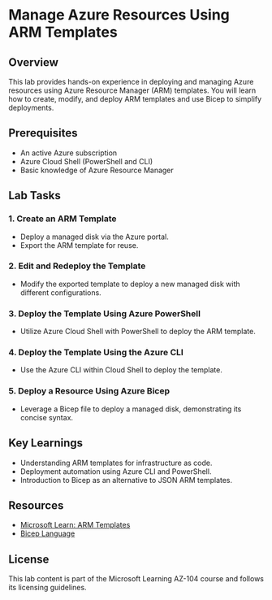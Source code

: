 # Manage Azure Resources Using ARM Templates

## Overview
This lab provides hands-on experience in deploying and managing Azure resources using Azure Resource Manager (ARM) templates. You will learn how to create, modify, and deploy ARM templates and use Bicep to simplify deployments.

## Prerequisites
- An active Azure subscription
- Azure Cloud Shell (PowerShell and CLI)
- Basic knowledge of Azure Resource Manager

## Lab Tasks
### 1. Create an ARM Template
- Deploy a managed disk via the Azure portal.
- Export the ARM template for reuse.

### 2. Edit and Redeploy the Template
- Modify the exported template to deploy a new managed disk with different configurations.

### 3. Deploy the Template Using Azure PowerShell
- Utilize Azure Cloud Shell with PowerShell to deploy the ARM template.

### 4. Deploy the Template Using the Azure CLI
- Use the Azure CLI within Cloud Shell to deploy the template.

### 5. Deploy a Resource Using Azure Bicep
- Leverage a Bicep file to deploy a managed disk, demonstrating its concise syntax.

## Key Learnings
- Understanding ARM templates for infrastructure as code.
- Deployment automation using Azure CLI and PowerShell.
- Introduction to Bicep as an alternative to JSON ARM templates.

## Resources
- [Microsoft Learn: ARM Templates](https://learn.microsoft.com/en-us/azure/azure-resource-manager/templates/overview)
- [Bicep Language](https://learn.microsoft.com/en-us/azure/azure-resource-manager/bicep/)

## License
This lab content is part of the Microsoft Learning AZ-104 course and follows its licensing guidelines.

